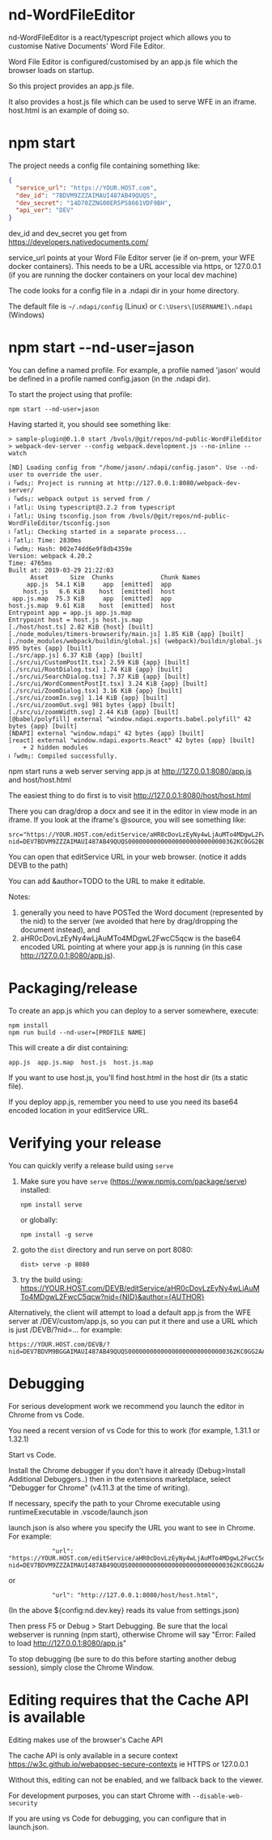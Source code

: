 # nd-WordFileEditor

nd-WordFileEditor is a react/typescript project which allows you to customise Native Documents'
Word File Editor.

Word File Editor is configured/customised by an app.js file which the browser loads on startup.

So this project provides an app.js file.

It also provides a host.js file which can be used to serve WFE in an iframe.  host.html is an example of doing so. 

# npm start

The project needs a config file containing something like:

```json
{
  "service_url": "https://YOUR.HOST.com",
  "dev_id": "7BDVM9ZZZAIMAUI487AB49QUQS",
  "dev_secret": "14D70ZZNG00ER5PS8661VDF9BH",
  "api_ver": "DEV"
}
```

dev_id and dev_secret you get from https://developers.nativedocuments.com/ 

service_url points at your Word File Editor server (ie if on-prem, your WFE docker containers). This needs to be a URL accessible via https, or 127.0.0.1 (if you are running the docker containers on your local dev machine)

The code looks for a config file in a .ndapi dir in your home directory.

The default file is `~/.ndapi/config` (Linux) or `C:\Users\[USERNAME]\.ndapi` (Windows)

# npm start --nd-user=jason

You can define a named profile.  For example, a profile named 'jason' would be defined in a 
profile named config.jason (in the .ndapi dir).

To start the project using that profile:

```
npm start --nd-user=jason
```

Having started it, you should see something like:

```
> sample-plugin@0.1.0 start /bvols/@git/repos/nd-public-WordFileEditor
> webpack-dev-server --config webpack.development.js --no-inline --watch

[ND] Loading config from "/home/jason/.ndapi/config.jason". Use --nd-user to override the user.
ℹ ｢wds｣: Project is running at http://127.0.0.1:8080/webpack-dev-server/
ℹ ｢wds｣: webpack output is served from /
ℹ ｢atl｣: Using typescript@3.2.2 from typescript
ℹ ｢atl｣: Using tsconfig.json from /bvols/@git/repos/nd-public-WordFileEditor/tsconfig.json
ℹ ｢atl｣: Checking started in a separate process...
ℹ ｢atl｣: Time: 2830ms
ℹ ｢wdm｣: Hash: 002e74dd6e9f8db4359e
Version: webpack 4.20.2
Time: 4765ms
Built at: 2019-03-29 21:22:03
      Asset      Size  Chunks             Chunk Names
     app.js  54.1 KiB     app  [emitted]  app
    host.js   6.6 KiB    host  [emitted]  host
 app.js.map  75.3 KiB     app  [emitted]  app
host.js.map  9.61 KiB    host  [emitted]  host
Entrypoint app = app.js app.js.map
Entrypoint host = host.js host.js.map
[./host/host.ts] 2.82 KiB {host} [built]
[./node_modules/timers-browserify/main.js] 1.85 KiB {app} [built]
[./node_modules/webpack/buildin/global.js] (webpack)/buildin/global.js 895 bytes {app} [built]
[./src/app.js] 6.37 KiB {app} [built]
[./src/ui/CustomPostIt.tsx] 2.59 KiB {app} [built]
[./src/ui/RootDialog.tsx] 1.74 KiB {app} [built]
[./src/ui/SearchDialog.tsx] 7.37 KiB {app} [built]
[./src/ui/WordCommentPostIt.tsx] 3.24 KiB {app} [built]
[./src/ui/ZoomDialog.tsx] 3.16 KiB {app} [built]
[./src/ui/zoomIn.svg] 1.14 KiB {app} [built]
[./src/ui/zoomOut.svg] 981 bytes {app} [built]
[./src/ui/zoomWidth.svg] 2.44 KiB {app} [built]
[@babel/polyfill] external "window.ndapi.exports.babel.polyfill" 42 bytes {app} [built]
[NDAPI] external "window.ndapi" 42 bytes {app} [built]
[react] external "window.ndapi.exports.React" 42 bytes {app} [built]
    + 2 hidden modules
ℹ ｢wdm｣: Compiled successfully.
```

npm start runs a web server serving app.js at http://127.0.0.1:8080/app.js and host/host.html

The easiest thing to do first is to visit http://127.0.0.1:8080/host/host.html

There you can drag/drop a docx and see it in the editor in view mode in an iframe.  If you look
at the iframe's @source, you will see something like:

```
src="https://YOUR.HOST.com/editService/aHR0cDovLzEyNy4wLjAuMTo4MDgwL2FwcC5qcw?nid=DEV7BDVM9ZZZAIMAUI487AB49QUQS000000000000000000000000000362KC0GG2BQ8EI4BKAADDJRSU0000"
```

You can open that editService URL in your web browser.  (notice it adds DEVB to the path)

You can add &author=TODO to the URL to make it editable.
            
Notes: 

1.  generally you need to have POSTed the Word document (represented by the nid) to the server (we avoided that here by drag/dropping the document instead), and
1.  aHR0cDovLzEyNy4wLjAuMTo4MDgwL2FwcC5qcw is the base64 encoded URL pointing at where your app.js is running (in this case http://127.0.0.1:8080/app.js).   

# Packaging/release

To create an app.js which you can deploy to a server somewhere, execute:

```
npm install
npm run build --nd-user=[PROFILE NAME]
```

This will create a dir dist containing:

```
app.js  app.js.map  host.js  host.js.map
```

If you want to use host.js,  you'll find host.html in the host dir (its a static file).

If you deploy app.js, remember you need to use you need its base64 encoded location in your editService URL.

# Verifying your release

You can quickly verify a release build using `serve`
1. Make sure you have `serve` (https://www.npmjs.com/package/serve) installed: 
   ```
   npm install serve  
   ```
   or globally:
   ```
   npm install -g serve  
   ```
2. goto the `dist` directory and run serve on port 8080:
   ```
   dist> serve -p 8080
   ```
3. try the build using:
   https://YOUR.HOST.com/DEVB/editService/aHR0cDovLzEyNy4wLjAuMTo4MDgwL2FwcC5qcw?nid={NID}&author={AUTHOR}

Alternatively, the client will attempt to load a default app.js from the WFE server at /DEV/custom/app.js, so you can put it there and use a URL which is just /DEVB/?nid=...  for example:

```
https://YOUR.HOST.com/DEVB/?nid=DEV7BDVM9BGGAIMAUI487AB49QUQS000000000000000000000000000362KC0GG2AA8EI48AABEFSH2N0000&author=TODO
```

# Debugging

For serious development work we recommend you launch the editor in Chrome from vs Code.

You need a recent version of vs Code for this to work (for example, 1.31.1 or 1.32.1)

Start vs Code. 

Install the Chrome debugger if you don't have it already (Debug>Install Additional Debuggers..) then in the 
extensions marketplace, select "Debugger for Chrome" (v4.11.3 at the time of writing).

If necessary, specify the path to your Chrome executable using runtimeExecutable in .vscode/launch.json

launch.json is also where you specify the URL you want to see in Chrome.  For example:

```
            "url": "https://YOUR.HOST.com/editService/aHR0cDovLzEyNy4wLjAuMTo4MDgwL2FwcC5qcw?nid=DEV7BDVM9ZZZAIMAUI487AB49QUQS000000000000000000000000000362KC0GG2AA8EI48AABEFSH2N0000&author=TODO",
```

or
```
            "url": "http://127.0.0.1:8080/host/host.html",
```

(In the above ${config:nd.dev.key} reads its value from settings.json)            

Then press F5 or Debug > Start Debugging.  Be sure that the local webserver is running (npm start), otherwise Chrome will say "Error: Failed to load http://127.0.0.1:8080/app.js"

To stop debugging (be sure to do this before starting another debug session), simply close the Chrome Window.

# Editing requires that the Cache API is available

Editing makes use of the browser's Cache API

The cache API is only available in a secure context https://w3c.github.io/webappsec-secure-contexts ie HTTPS or 127.0.0.1

Without this, editing can not be enabled, and we fallback back to the viewer. 

For development purposes, you can start Chrome with `--disable-web-security` 

If you are using vs Code for debugging, you can configure that in launch.json.
